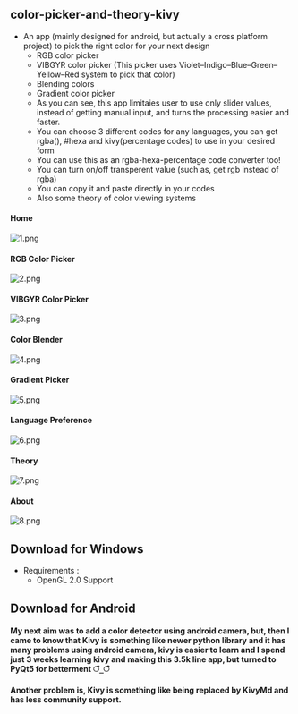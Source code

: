 ## color-picker-and-theory-kivy
* An app (mainly designed for android, but actually a cross platform project) to pick the right color for your next design
  * RGB color picker
  * VIBGYR color picker (This picker uses Violet–Indigo–Blue–Green–Yellow–Red system to pick that color)
  * Blending colors
  * Gradient color picker
  * As you can see, this app limitaies user to use only slider values, instead of getting manual input, and turns the processing easier and faster.
  * You can choose 3 different codes for any languages, you can get rgba(), #hexa and kivy(percentage codes) to use in your desired form
  * You can use this as an rgba-hexa-percentage code converter too!
  * You can turn on/off transperent value (such as, get rgb instead of rgba)
  * You can copy it and paste directly in your codes
  * Also some theory of color viewing systems

#### Home
![1.png](/img/1.png)
#### RGB Color Picker
![2.png](/img/2.png)
#### VIBGYR Color Picker
![3.png](/img/3.png)
#### Color Blender
![4.png](/img/4.png)
#### Gradient Picker
![5.png](/img/5.png)
#### Language Preference
![6.png](/img/6.png)
#### Theory
![7.png](/img/7.png)
#### About
![8.png](/img/8.png)

## Download for Windows
* Requirements :
  * OpenGL 2.0 Support
## Download for Android

#### My next aim was to add a color detector using android camera, but, then I came to know that Kivy is something like newer python library and it has many problems using android camera, kivy is easier to learn and I spend just 3 weeks learning kivy and making this 3.5k line app, but turned to PyQt5 for betterment   ঁ_ঁ
#### Another problem is, Kivy is something like being replaced by KivyMd and has less community support.
